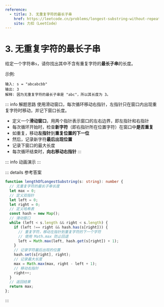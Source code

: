 ```yaml
---
reference:
  - title: 3. 无重复字符的最长子串
    href: https://leetcode.cn/problems/longest-substring-without-repeating-characters
    site: 力扣（LeetCode）
---
```


# 3. 无重复字符的最长子串

<!--@include: ./problems/3.md-->

给定一个字符串`s`，请你找出其中不含有重复字符的**最长子串**的长度。

示例:

```
输入: s = "abcabcbb"
输出: 3 
解释: 因为无重复字符的最长子串是 "abc"，所以其长度为 3。
```

::: info 解题思路
使用滑动窗口，每次循环移动右指针，左指针只在窗口内出现重复字符时移动，并记下窗口长度。
- 定义一个**滑动窗口**，用两个指针表示窗口的左右边界，即左指针和右指针
- 每次循环开始时，检查**新字符**（即右指针所在位置字符）在窗口中**是否重复**
- 如重复，移动**左指针**到**重复位置的下一位**
- 然后，记录新字符**最后出现位置**
- 记录下窗口的最大长度
- 每次循环结束时，**向右移动右指针**
:::

<script setup>
import Demo from './demos/3.vue';
</script>

::: info 动画演示
<Demo />
:::

::: details 参考答案
```ts
function lengthOfLongestSubstring(s: string): number {
  // 无重复字符的最长子串长度
  let max = 0;
  // 定义双指针
  let left = 0;
  let right = 0;
  // 定义哈希表
  const hash = new Map();
  // 滑动窗口
  while (left < s.length && right < s.length) {
    if (left !== right && hash.has(s[right])) {
      // 重复字符，移动左指针到重复字符的下一个字符
      // 使用 Math.max 防止回退
      left = Math.max(left, hash.get(s[right]) + 1);
    }
    // 记录字符最后出现的位置
    hash.set(s[right], right);
    // 记录最大长度
    max = Math.max(max, right - left + 1);
    // 移动右指针
    right++;
  }
  // 返回结果
  return max;
};
```
:::
